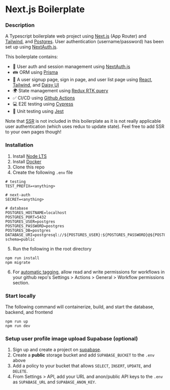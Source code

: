 # Next.js Boilerplate

### Description
A Typescript boilerplate web project using [Next.js](https://nextjs.org/) (App Router) and [Tailwind](https://tailwindcss.com/), and [Postgres](https://www.postgresql.org/). User authentication (username/password) has been set up using [NextAuth.js](https://next-auth.js.org/). 

This boilerplate contains:
- 🔑 User auth and session management using [NextAuth.js](https://next-auth.js.org/)
- 👪 ORM using [Prisma](https://www.prisma.io/)
- 📄 A user signup page, sign in page, and user list page using [React](https://reactjs.org/), [Tailwind](https://tailwindcss.com/), and [Daisy UI](https://daisyui.com/) 
- 🌍 State management using [Redux RTK query](https://redux-toolkit.js.org/rtk-query/overview)
- ✅ CI/CD using [Github Actions](https://github.com/features/actions)
- 💻 E2E testing using [Cypress](https://www.cypress.io/)
- 🤡 Unit testing using [Jest](https://jestjs.io/)

Note that [SSR](https://nextjs.org/docs/app/building-your-application/rendering/static-and-dynamic-rendering) is not included in this boilerplate as it is not really applicable user authentication (which uses redux to update state). Feel free to add SSR to your own pages though!

### Installation
1. Install [Node LTS](https://nodejs.org/en/)
2. Install [Docker](https://www.docker.com/)
3. Clone this repo
4. Create the following `.env` file
```
# testing
TEST_PREFIX=<anything>

# next-auth
SECRET=<anything>

# database
POSTGRES_HOSTNAME=localhost
POSTGRES_PORT=5432
POSTGRES_USER=postgres
POSTGRES_PASSWORD=postgres
POSTGRES_DB=postgres
DATABASE_URI=postgresql://${POSTGRES_USER}:${POSTGRES_PASSWORD}@${POSTGRES_HOSTNAME}:${POSTGRES_PORT}/${POSTGRES_DB}?schema=public
```
5. Run the following in the root directory
```
npm run install
npm migrate
```
6. For [automatic tagging](https://github.com/anothrNick/github-tag-action), allow read and write permissions for workflows in your github repo's Settings > Actions > General > Workflow permissions section.

### Start locally
The following command will containerize, build, and start the database, backend, and frontend
```
npm run up
npm run dev
```

### Setup user profile image upload Supabase (optional)
1. Sign up and create a project on [supabase](https://supabase.com/dashboard).
2. Create a **public** storage bucket and add `SUPABASE_BUCKET` to the `.env` above
3. Add a policy to your bucket that allows `SELECT`, `INSERT`, `UPDATE`, and `DELETE`.
4. From Settings > API, add your URL and anon/public API keys to the `.env` as `SUPABASE_URL` and `SUPABASE_ANON_KEY`.
